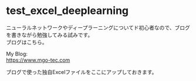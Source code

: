 # test_excel_deeplearning
ニューラルネットワークやディープラーニングについてド初心者なので、ブログを書きながら勉強してみる試みです。  
ブログはこちら。  
  
My Blog:  
https://www.mgo-tec.com  
  
ブログで使った独自Excelファイルをここにアップしておきます。  